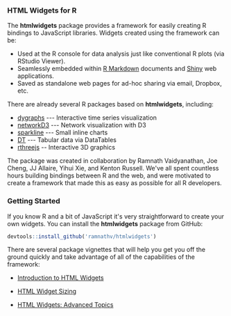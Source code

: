 ### HTML Widgets for R

The **htmlwidgets** package provides a framework for easily creating R bindings to JavaScript libraries. Widgets created using the framework can be:

* Used at the R console for data analysis just like conventional R plots (via RStudio Viewer).
* Seamlessly embedded within [R Markdown](http://rmarkdown.rstudio.com) documents and [Shiny](http://shiny.rstudio.com) web applications.
* Saved as standalone web pages for ad-hoc sharing via email, Dropbox, etc.

There are already several R packages based on **htmlwidgets**, including:

* [dygraphs](http://rstudio.github.io/dygraphs/) --- Interactive time series visualization
* [networkD3](http://christophergandrud.github.io/networkD3/) --- Network visualization with D3
* [sparkline](https://github.com/htmlwidgets/sparkline) --- Small inline charts
* [DT](http://rstudio.github.io/DT/) --- Tabular data via DataTables
* [rthreejs](https://github.com/bwlewis/rthreejs) -- Interactive 3D graphics

The package was created in collaboration by Ramnath Vaidyanathan, Joe Cheng, JJ Allaire, Yihui Xie, and Kenton Russell. We've all spent countless hours building bindings between R and the web, and were motivated to create a framework that made this as easy as possible for all R developers. 

### Getting Started

If you know R and a bit of JavaScript it's very straightforward to create your own widgets. You can install the **htmlwidgets** package from GitHub:

```r
devtools::install_github('ramnathv/htmlwidgets')
```

There are several package vignettes that will help you get you off the ground quickly and take advantage of all of the capabilities of the framework:

* [Introduction to HTML Widgets](vignettes/htmlwidgets-intro.Rmd)

* [HTML Widget Sizing](vignettes/htmlwidgets-sizing.Rmd)

* [HTML Widgets: Advanced Topics](vignettes/htmlwidgets-advanced.Rmd)


